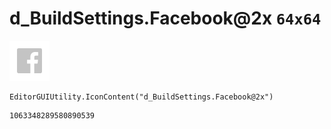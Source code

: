 # d_BuildSettings.Facebook@2x `64x64`
<img src="/img/d_BuildSettings.Facebook@2x.png" width=64 height=64>

``` CSharp
EditorGUIUtility.IconContent("d_BuildSettings.Facebook@2x")
```
```
1063348289580890539
```
